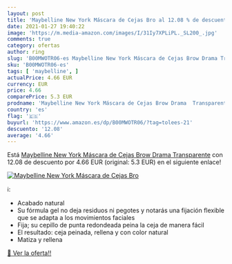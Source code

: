```yaml
---
layout: post
title: 'Maybelline New York Máscara de Cejas Bro al 12.08 % de descuento'
date: 2021-01-27 19:40:22
image: 'https://m.media-amazon.com/images/I/31Iy7XPLiPL._SL200_.jpg'
comments: true
category: ofertas
author: ring
slug: 'B00MWOTR06-es Maybelline New York Máscara de Cejas Brow Drama Transparente'
sku: 'B00MWOTR06-es'
tags: [ 'maybelline', ]
actualPrice: 4.66 EUR
currency: EUR
price: 4.66
comparePrice: 5.3 EUR
prodname: 'Maybelline New York Máscara de Cejas Brow Drama  Transparente'
country: 'es'
flag: '🇪🇸'
buyurl: 'https://www.amazon.es/dp/B00MWOTR06/?tag=tolees-21'
descuento: '12.08'
average: '4.66'
---
```


Está [Maybelline New York Máscara de Cejas Brow Drama  Transparente](https://www.amazon.es/dp/B00MWOTR06/?tag=tolees-21) con 12.08 de descuento por 4.66 EUR (original: 5.3 EUR) en el siguiente enlace!

[![Maybelline New York Máscara de Cejas Bro](https://m.media-amazon.com/images/I/31Iy7XPLiPL._SL200_.jpg)](https://www.amazon.es/dp/B00MWOTR06/?tag=tolees-21)

ℹ️:

- Acabado natural
- Su fórmula gel no deja residuos ni pegotes y notarás una fijación flexible que se adapta a los movimientos faciales
- Fija; su cepillo de punta redondeada peina la ceja de manera fácil
- El resultado: ceja peinada, rellena y con color natural
- Matiza y rellena

[🛒 Ver la oferta!!](https://www.amazon.es/dp/B00MWOTR06/?tag=tolees-21)
